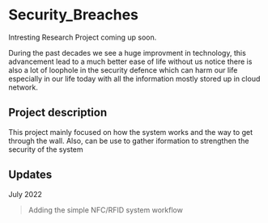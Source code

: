 # Security_Breaches
Intresting Research Project coming up soon.

During the past decades we see a huge improvment in technology, this advancement lead to a much better ease of life without us notice there is also a lot of loophole in the security defence which can harm our life especially in our life today with all the information mostly stored up in cloud network.

## Project description
This project mainly focused on how the system works and the way to get through the wall. Also, can be use to gather iformation to strengthen the security of the system

## Updates
July 2022
>Adding the simple NFC/RFID system workflow 
